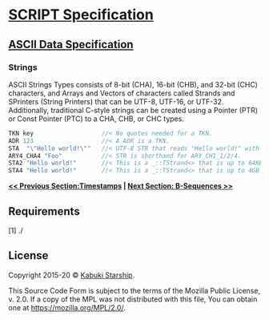 # [SCRIPT Specification](../)

## [ASCII Data Specification](./)

### Strings

ASCII Strings Types consists of 8-bit (CHA), 16-bit (CHB), and 32-bit (CHC) characters, and Arrays and Vectors of characters called Strands and SPrinters (String Printers) that can be UTF-8, UTF-16, or UTF-32. Additionally, traditional C-style strings can be created using a Pointer (PTR) or Const Pointer (PTC) to a CHA, CHB, or CHC types.

```C++
TKN key                   //< No quotes needed for a TKN.
ADR 123                   //< A ADR is a TKN.
STA  "\"Hello world!\""   //< UTF-8 STR that reads "Hello world!" with double quotes.
ARY4_CHA4 "Foo"           //< STR is shorthand for ARY_CH1_1/2/4.
STA2 "Hello world!"       //< This is a _::TStrand<> that is up to 64KB long.
STA4 "Hello world!"       //< This is a _::TStrand<> that is up to 4GB long.
```

**[<< Previous Section:Timestamps](./timestamps) | [Next Section: B-Sequences >>](./b-sequences)**

## Requirements

[1] ./

## License

Copyright 2015-20 © [Kabuki Starship](https://kabukistarship.com).

This Source Code Form is subject to the terms of the Mozilla Public License, v. 2.0. If a copy of the MPL was not distributed with this file, You can obtain one at <https://mozilla.org/MPL/2.0/>.
